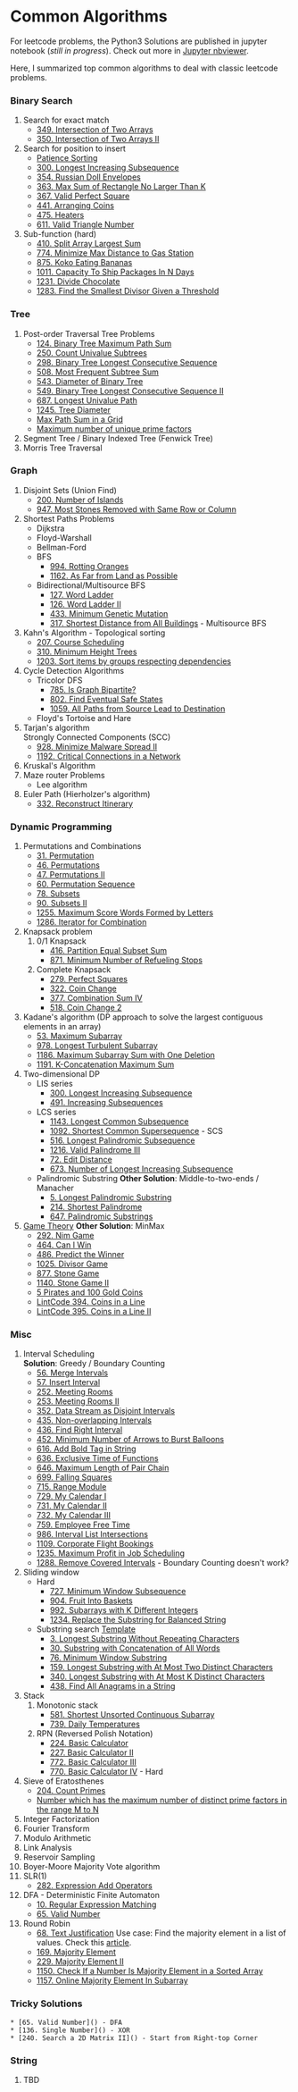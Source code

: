# Common Algorithms

For leetcode problems, the Python3 Solutions are published in jupyter notebook (*still in progress*). Check out more in [Jupyter nbviewer](https://nbviewer.jupyter.org/github/darrenfu/LeetcodePy/tree/master/jupyter-notebook/).

Here, I summarized top common algorithms to deal with classic leetcode problems.

### Binary Search
1. Search for exact match
    * [349. Intersection of Two Arrays](https://nbviewer.jupyter.org/github/darrenfu/LeetcodePy/tree/master/jupyter-notebook/0349.intersection-of-two-arrays.ipynb)
    * [350. Intersection of Two Arrays II](https://nbviewer.jupyter.org/github/darrenfu/LeetcodePy/tree/master/jupyter-notebook/0350.intersection-of-two-arrays-ii.ipynb)
1. Search for position to insert
    * [Patience Sorting](http://wordaligned.org/articles/patience-sort)
    * [300. Longest Increasing Subsequence](https://nbviewer.jupyter.org/github/darrenfu/LeetcodePy/tree/master/jupyter-notebook/0300.longest-increasing-subsequence.ipynb)
    * [354. Russian Doll Envelopes](https://nbviewer.jupyter.org/github/darrenfu/LeetcodePy/tree/master/jupyter-notebook/0354.russian-doll-envelopes.ipynb)
    * [363. Max Sum of Rectangle No Larger Than K](https://nbviewer.jupyter.org/github/darrenfu/LeetcodePy/tree/master/jupyter-notebook/0363.max-sum-of-rectangle-no-larger-than-k.ipynb)
    * [367. Valid Perfect Square](https://nbviewer.jupyter.org/github/darrenfu/LeetcodePy/tree/master/jupyter-notebook/0367.valid-perfect-square.ipynb)
    * [441. Arranging Coins](https://nbviewer.jupyter.org/github/darrenfu/LeetcodePy/tree/master/jupyter-notebook/0441.arranging-coins.ipynb)
    * [475. Heaters](https://nbviewer.jupyter.org/github/darrenfu/LeetcodePy/tree/master/jupyter-notebook/0475.heaters.ipynb)
    * [611. Valid Triangle Number](https://nbviewer.jupyter.org/github/darrenfu/LeetcodePy/tree/master/jupyter-notebook/0611.valid-triangle-number.ipynb)
1. Sub-function (hard)
    * [410. Split Array Largest Sum](https://nbviewer.jupyter.org/github/darrenfu/LeetcodePy/tree/master/jupyter-notebook/0410.split-array-largest-sum.ipynb)
    * [774. Minimize Max Distance to Gas Station](https://nbviewer.jupyter.org/github/darrenfu/LeetcodePy/tree/master/jupyter-notebook/0774.minimize-max-distance-to-gas-station.ipynb)
    * [875. Koko Eating Bananas](https://nbviewer.jupyter.org/github/darrenfu/LeetcodePy/tree/master/jupyter-notebook/0875.koko-eating-bananas.ipynb)
    * [1011. Capacity To Ship Packages In N Days](https://nbviewer.jupyter.org/github/darrenfu/LeetcodePy/tree/master/jupyter-notebook/1011.capacity-to-ship-packages-within-d-days.ipynb)
    * [1231. Divide Chocolate](https://nbviewer.jupyter.org/github/darrenfu/LeetcodePy/tree/master/jupyter-notebook/1231.divide-chocolate.ipynb)
    * [1283. Find the Smallest Divisor Given a Threshold](https://nbviewer.jupyter.org/github/darrenfu/LeetcodePy/tree/master/jupyter-notebook/1283.find-the-smallest-divisor-given-a-threshold.ipynb)
    
### Tree  
1. Post-order Traversal Tree Problems
    * [124. Binary Tree Maximum Path Sum](https://nbviewer.jupyter.org/github/darrenfu/LeetcodePy/tree/master/jupyter-notebook/0124.binary-tree-maximum-path-sum.ipynb)
    * [250. Count Univalue Subtrees](https://nbviewer.jupyter.org/github/darrenfu/LeetcodePy/tree/master/jupyter-notebook/0250.count-univalue-subtrees.ipynb)
    * [298. Binary Tree Longest Consecutive Sequence](https://nbviewer.jupyter.org/github/darrenfu/LeetcodePy/tree/master/jupyter-notebook/0298.binary-tree-longest-consecutive-sequence.ipynb)
    * [508. Most Frequent Subtree Sum](https://nbviewer.jupyter.org/github/darrenfu/LeetcodePy/tree/master/jupyter-notebook/0508.most-frequent-subtree-sum.ipynb)
    * [543. Diameter of Binary Tree](https://nbviewer.jupyter.org/github/darrenfu/LeetcodePy/tree/master/jupyter-notebook/0543.diameter-of-binary-tree.ipynb)
    * [549. Binary Tree Longest Consecutive Sequence II](https://nbviewer.jupyter.org/github/darrenfu/LeetcodePy/tree/master/jupyter-notebook/0549.binary-tree-longest-consecutive-sequence-ii.ipynb)
    * [687. Longest Univalue Path](https://nbviewer.jupyter.org/github/darrenfu/LeetcodePy/tree/master/jupyter-notebook/0687.longest-univalue-path.ipynb)
    * [1245. Tree Diameter](https://nbviewer.jupyter.org/github/darrenfu/LeetcodePy/tree/master/jupyter-notebook/1245.tree-diameter.ipynb)
    * [Max Path Sum in a Grid](https://leetcode.com/discuss/interview-question/391278/google-phone-screen-maximal-path-sum/351744)
    * [Maximum number of unique prime factors](https://www.geeksforgeeks.org/maximum-number-unique-prime-factors/)
1. Segment Tree / Binary Indexed Tree (Fenwick Tree)
1. Morris Tree Traversal

### Graph  
1. Disjoint Sets (Union Find)
    * [200. Number of Islands]()
    * [947. Most Stones Removed with Same Row or Column]()
1. Shortest Paths Problems
    * Dijkstra
    * Floyd-Warshall
    * Bellman-Ford
    * BFS
        * [994. Rotting Oranges]()
        * [1162. As Far from Land as Possible]()
    * Bidirectional/Multisource BFS
        * [127. Word Ladder]()
        * [126. Word Ladder II]()
        * [433. Minimum Genetic Mutation]()
        * [317. Shortest Distance from All Buildings]() - Multisource BFS
1. Kahn's Algorithm - Topological sorting  
    * [207. Course Scheduling](https://nbviewer.jupyter.org/github/darrenfu/LeetcodePy/tree/master/jupyter-notebook/0207.course-schedule.ipynb)
    * [310. Minimum Height Trees]()
    * [1203. Sort items by groups respecting dependencies](https://nbviewer.jupyter.org/github/darrenfu/LeetcodePy/tree/master/jupyter-notebook/1203.sort-items-by-groups-respecting-dependencies.ipynb)
1. Cycle Detection Algorithms
    * Tricolor DFS
        * [785. Is Graph Bipartite?]()
        * [802. Find Eventual Safe States]()
        * [1059. All Paths from Source Lead to Destination]()
    * Floyd's Tortoise and Hare
1. Tarjan's algorithm  
   Strongly Connected Components (SCC)  
   * [928. Minimize Malware Spread II]()
   * [1192. Critical Connections in a Network]()
1. Kruskal's Algorithm
1. Maze router Problems
    * Lee algorithm
1. Euler Path (Hierholzer's algorithm)
    * [332. Reconstruct Itinerary](https://nbviewer.jupyter.org/github/darrenfu/LeetcodePy/tree/master/jupyter-notebook/0332.reconstruct-itinerary.ipynb)
   
### Dynamic Programming  
1. Permutations and Combinations
    * [31. Permutation](https://nbviewer.jupyter.org/github/darrenfu/LeetcodePy/tree/master/jupyter-notebook/0031.next-permutation.ipynb)
    * [46. Permutations](https://nbviewer.jupyter.org/github/darrenfu/LeetcodePy/tree/master/jupyter-notebook/0046.permutations.ipynb)
    * [47. Permutations II](https://nbviewer.jupyter.org/github/darrenfu/LeetcodePy/tree/master/jupyter-notebook/0047.permutations-ii.ipynb)
    * [60. Permutation Sequence](https://nbviewer.jupyter.org/github/darrenfu/LeetcodePy/tree/master/jupyter-notebook/0060.permutation-sequence.ipynb)
    * [78. Subsets](https://nbviewer.jupyter.org/github/darrenfu/LeetcodePy/tree/master/jupyter-notebook/0078.subsets.ipynb)
    * [90. Subsets II](https://nbviewer.jupyter.org/github/darrenfu/LeetcodePy/tree/master/jupyter-notebook/0090.subsets-ii.ipynb)
    * [1255. Maximum Score Words Formed by Letters](https://nbviewer.jupyter.org/github/darrenfu/LeetcodePy/tree/master/jupyter-notebook/1255.maximum-score-words-formed-by-letters.ipynb)
    * [1286. Iterator for Combination](https://nbviewer.jupyter.org/github/darrenfu/LeetcodePy/tree/master/jupyter-notebook/1286.iterator-for-combination.ipynb)
1. Knapsack problem
    1. 0/1 Knapsack 
        * [416. Partition Equal Subset Sum](https://nbviewer.jupyter.org/github/darrenfu/LeetcodePy/tree/master/jupyter-notebook/0416.partition-equal-subset-sum.ipynb)
        * [871. Minimum Number of Refueling Stops](https://nbviewer.jupyter.org/github/darrenfu/LeetcodePy/tree/master/jupyter-notebook/0871.minimum-number-of-refueling-stops.ipynb)
    1. Complete Knapsack 
        * [279. Perfect Squares](https://nbviewer.jupyter.org/github/darrenfu/LeetcodePy/tree/master/jupyter-notebook/0279.perfect-squares.ipynb)
        * [322. Coin Change](https://nbviewer.jupyter.org/github/darrenfu/LeetcodePy/tree/master/jupyter-notebook/0322.coin-change.ipynb)
        * [377. Combination Sum IV]()
        * [518. Coin Change 2](https://nbviewer.jupyter.org/github/darrenfu/LeetcodePy/tree/master/jupyter-notebook/0518.coin-change-2.ipynb)
1. Kadane's algorithm (DP approach to solve the largest contiguous elements in an array)
    * [53. Maximum Subarray](https://nbviewer.jupyter.org/github/darrenfu/LeetcodePy/tree/master/jupyter-notebook/0053.maximum-subarray.ipynb)
    * [978. Longest Turbulent Subarray](https://nbviewer.jupyter.org/github/darrenfu/LeetcodePy/tree/master/jupyter-notebook/0978.longest-turbulent-subarray.ipynb)
    * [1186. Maximum Subarray Sum with One Deletion](https://nbviewer.jupyter.org/github/darrenfu/LeetcodePy/tree/master/jupyter-notebook/1186.maximum-subarray-sum-with-one-deletion.ipynb)
    * [1191. K-Concatenation Maximum Sum](https://nbviewer.jupyter.org/github/darrenfu/LeetcodePy/tree/master/jupyter-notebook/1191.k-concatenation-maximum-sum.ipynb)
1. Two-dimensional DP
    * LIS series
        * [300. Longest Increasing Subsequence]()
        * [491. Increasing Subsequences]()
    * LCS series
        * [1143. Longest Common Subsequence]()
        * [1092. Shortest Common Supersequence]() - SCS
        * [516. Longest Palindromic Subsequence]()
        * [1216. Valid Palindrome III]()
        * [72. Edit Distance]()
        * [673. Number of Longest Increasing Subsequence]()
    * Palindromic Substring
        **Other Solution**: Middle-to-two-ends / Manacher  
        * [5. Longest Palindromic Substring]()
        * [214. Shortest Palindrome]()
        * [647. Palindromic Substrings]()
1. [Game Theory](https://leetcode.com/tag/minimax/)
    **Other Solution**: MinMax
    * [292. Nim Game]()
    * [464. Can I Win]()
    * [486. Predict the Winner]()
    * [1025. Divisor Game]()
    * [877. Stone Game]()
    * [1140. Stone Game II]()
    * [5 Pirates and 100 Gold Coins](https://www.geeksforgeeks.org/puzzle-20-5-pirates-and-100-gold-coins/)
    * [LintCode 394. Coins in a Line](https://www.lintcode.com/problem/coins-in-a-line/description)
    * [LintCode 395. Coins in a Line II](https://www.lintcode.com/problem/coins-in-a-line-ii/description)

### Misc  
1. Interval Scheduling  
   **Solution**: Greedy / Boundary Counting
    * [56. Merge Intervals]()
    * [57. Insert Interval]()
    * [252. Meeting Rooms]()
    * [253. Meeting Rooms II]()
    * [352. Data Stream as Disjoint Intervals]()
    * [435. Non-overlapping Intervals]()
    * [436. Find Right Interval]()
    * [452. Minimum Number of Arrows to Burst Balloons]()
    * [616. Add Bold Tag in String]()
    * [636. Exclusive Time of Functions]()
    * [646. Maximum Length of Pair Chain]()
    * [699. Falling Squares]()
    * [715. Range Module]()
    * [729. My Calendar I]()
    * [731. My Calendar II]()
    * [732. My Calendar III]()
    * [759. Employee Free Time]()
    * [986. Interval List Intersections]()
    * [1109. Corporate Flight Bookings]()
    * [1235. Maximum Profit in Job Scheduling]()
    * [1288. Remove Covered Intervals]() - Boundary Counting doesn't work?
1. Sliding window
    * Hard
        * [727. Minimum Window Subsequence](https://nbviewer.jupyter.org/github/darrenfu/LeetcodePy/tree/master/jupyter-notebook/0727.minimum-window-subsequence.ipynb)
        * [904. Fruit Into Baskets](https://nbviewer.jupyter.org/github/darrenfu/LeetcodePy/tree/master/jupyter-notebook/0904.fruit-into-baskets.ipynb)
        * [992. Subarrays with K Different Integers](https://nbviewer.jupyter.org/github/darrenfu/LeetcodePy/tree/master/jupyter-notebook/0992.subarrays-with-k-different-integers.ipynb)
        * [1234. Replace the Substring for Balanced String](https://nbviewer.jupyter.org/github/darrenfu/LeetcodePy/tree/master/jupyter-notebook/1234.replace-the-substring-for-balanced-string.ipynb)
    * Substring search [Template](https://leetcode.com/problems/find-all-anagrams-in-a-string/discuss/92007/Sliding-Window-algorithm-template-to-solve-all-the-Leetcode-substring-search-problem)
        * [3. Longest Substring Without Repeating Characters]()
        * [30. Substring with Concatenation of All Words]()
        * [76. Minimum Window Substring]()
        * [159. Longest Substring with At Most Two Distinct Characters]()
        * [340. Longest Substring with At Most K Distinct Characters]()
        * [438. Find All Anagrams in a String]()
1. Stack
    1. Monotonic stack
        * [581. Shortest Unsorted Continuous Subarray]()
        * [739. Daily Temperatures]()
    1. RPN (Reversed Polish Notation)
        * [224. Basic Calculator]()
        * [227. Basic Calculator II]()
        * [772. Basic Calculator III]()
        * [770. Basic Calculator IV]() - Hard
1. Sieve of Eratosthenes
    * [204. Count Primes](https://nbviewer.jupyter.org/github/darrenfu/LeetcodePy/tree/master/jupyter-notebook/0204.count-primes.ipynb)
    * [Number which has the maximum number of distinct prime factors in the range M to N](https://www.geeksforgeeks.org/number-which-has-the-maximum-number-of-distinct-prime-factors-in-range-m-to-n/)
1. Integer Factorization
1. Fourier Transform
1. Modulo Arithmetic
1. Link Analysis  
1. Reservoir Sampling  
1. Boyer-Moore Majority Vote algorithm  
1. SLR(1) 
    * [282. Expression Add Operators](https://nbviewer.jupyter.org/github/darrenfu/LeetcodePy/tree/master/jupyter-notebook/0282.expression-add-operators.ipynb)
1. DFA - Deterministic Finite Automaton  
    * [10. Regular Expression Matching](https://nbviewer.jupyter.org/github/darrenfu/LeetcodePy/tree/master/jupyter-notebook/0010.regular-expression-matching.ipynb)
    * [65. Valid Number](https://nbviewer.jupyter.org/github/darrenfu/LeetcodePy/tree/master/jupyter-notebook/0065.valid-number.ipynb)
1. Round Robin
    * [68. Text Justification](https://nbviewer.jupyter.org/github/darrenfu/LeetcodePy/tree/master/jupyter-notebook/0068.text-justification.ipynb)
Use case: Find the majority element in a list of values. Check this [article](https://gregable.com/2013/10/majority-vote-algorithm-find-majority.html).  
    * [169. Majority Element](https://nbviewer.jupyter.org/github/darrenfu/LeetcodePy/tree/master/jupyter-notebook/0169.majority-element.ipynb)
    * [229. Majority Element II](https://nbviewer.jupyter.org/github/darrenfu/LeetcodePy/tree/master/jupyter-notebook/0229.majority-element-ii.ipynb)
    * [1150. Check If a Number Is Majority Element in a Sorted Array](https://nbviewer.jupyter.org/github/darrenfu/LeetcodePy/tree/master/jupyter-notebook/1150.check-if-a-number-is-majority-element-in-a-sorted-array.ipynb)
    * [1157. Online Majority Element In Subarray](https://nbviewer.jupyter.org/github/darrenfu/LeetcodePy/tree/master/jupyter-notebook/1157.online-majority-element-in-subarray.ipynb)

### Tricky Solutions  
    * [65. Valid Number]() - DFA
    * [136. Single Number]() - XOR
    * [240. Search a 2D Matrix II]() - Start from Right-top Corner

### String
1. TBD

